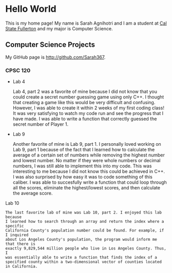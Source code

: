 # Hello World

This is my home page! My name is Sarah Agnihotri and I am a student at [Cal State Fullerton](http://www.fullerton.edu/) and my major is Computer Science.

## Computer Science Projects

My GitHub page is http://github.com/Sarah367.

### CPSC 120

* Lab 4

    Lab 4, part 2 was a favorite of mine because I did not know that you 
    could create a secret number guessing game using only C++. I thought 
    that creating a game like this would be very difficult and confusing.
    However, I was able to create it within 2 weeks of my first coding
    class! It was very satisfying to watch my code run and see the 
    progress that I have made. I was able to write a function that
    correctly guessed the secret number of Player 1.

* Lab 9

    Another favorite of mine is Lab 9, part 1. I personally loved working
    on Lab 9, part 1 because of the fact that I learned how to calculate
    the average of a certain set of numbers while removing the highest number 
    and lowest number. No matter if they were whole numbers or decimal numbers,
    I was still able to implement this into my code. This was interesting to me 
    because I did not know this could be achieved in C++. I was also surprised by 
    how easy it was to code something of this caliber. I was able to
    succesfully write a function that could loop through all the scores, eliminate 
    the highest/lowest scores, and then calculate the average score. 

Lab 10
    
    The last favorite lab of mine was Lab 10, part 2. I enjoyed this lab because
    I learned how to search through an array and return the index where a specific
    California County's population number could be found. For example, if I inquired 
    about Los Angeles County's population, the program would inform me that there is
    exactly 9,829,544 million people who live in Los Angeles County. Thus, I
    was essentially able to write a function that finds the index of a 
    specified county within a two-dimensional vector of counties located in California.

